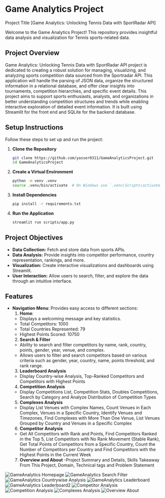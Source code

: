 # Game Analytics Project

Project Title [Game Analytics: Unlocking Tennis Data with SportRadar API]

Welcome to the Game Analytics Project! This repository provides insightful data analysis and visualization for Tennis sports-related data.

## Project Overview
Game Analytics: Unlocking Tennis Data with SportRadar API project is dedicated to creating a robust solution for managing, visualizing, and analyzing sports competition data sourced from the Sportradar API. This application will handle the parsing of JSON data, organize the structured information in a relational database, and offer clear insights into tournaments, competition hierarchies, and specific event details. This project aims to support sports enthusiasts, analysts, and organizations in better understanding competition structures and trends while enabling interactive exploration of detailed event information. It is built using Streamlit for the front end and SQLite for the backend database.

## Setup Instructions
Follow these steps to set up and run the project:

1. **Clone the Repository**
   ```bash
   git clone https://github.com/yasser0311/GameAnalyticsProject.git
   cd GameAnalyticsProject
   ```

2. **Create a Virtual Environment**
   ```bash
   python -m venv .venv
   source .venv/bin/activate  # On Windows use `.venv\Scripts\activate`
   ```

3. **Install Dependencies**
   ```bash
   pip install -r requirements.txt
   ```

4. **Run the Application**
   ```bash
   streamlit run scripts/app.py
   ```

## Project Objectives
- **Data Collection:** Fetch and store data from sports APIs.
- **Data Analysis:** Provide insights into competitor performance, country representation, rankings, and more.
- **Visualization:** Create interactive visualizations and dashboards using Streamlit.
- **User Interaction:** Allow users to search, filter, and explore the data through an intuitive interface.

## Features

- **Navigation Menu**: Provides easy access to different sections:
  1. **Home**:
  - Displays a welcoming message and key statistics.
  - Total Competitors: 1000
  - Total Countries Represented: 79
  - Highest Points Scored: 10750
  2. **Search & Filter**
  - Ability to search and filter competitors by name, rank, country, points, gender, year, venue, and complex.
  - Allows users to filter and search competitors based on various criteria such as gender, year, country, name, points threshold, and rank range.
  3. **Leaderboard Analysis**
  - Display Country-wise Analysis, Top-Ranked Competitors and Competitors with Highest Points
  4. **Competition Analysis**
  - Display Competitions List, Competition Stats, Doubles Competitions, Search by Category and Analyze Distribution of Competition Types
  5. **Complexes Analysis**
  - Display List Venues with Complex Names, Count Venues in Each Complex, Venues in a Specific Country, Identify Venues and Timezones, Find Complexes with More Than One Venue, List Venues Grouped by Country and Venues in a Specific Complex 
  6. **Competitor Analysis**
  - Get All Competitors with Rank and Points, Find Competitors Ranked in the Top 5, List Competitors with No Rank Movement (Stable Rank), Get Total Points of Competitors from a Specific Country, Count the Number of Competitors per Country and Find Competitors with the Highest Points in the Current Week
  7. **Overview and About**
  -Project Summary and Details, Skills Takeaway From This Project, Domain, Technical tags and Problem Statement

![GameAnalytics Homepage](https://github.com/user-attachments/assets/26e6a689-f3a8-46e4-b7d1-668c2491b38c)
![GameAnalytics Search   Filter](https://github.com/user-attachments/assets/490054be-b5eb-4fc2-a749-acb36e866324)
![GameAnalytics Countrywise Analysis](https://github.com/user-attachments/assets/a05cc626-d1a6-4044-b6c9-da767814fd83)
![GameAnalytics Leaderboard](https://github.com/user-attachments/assets/403ecbc6-f19f-4040-b966-9ab81ca2c6a5)
![GameAnalytics Leaderboard2](https://github.com/user-attachments/assets/00f8895c-8392-4bb1-bf1f-dfd7d4458b5a)
![Competitor Analysis](https://github.com/user-attachments/assets/b9fea7e2-3e97-4503-874c-8f701978d3f9)
![Competition Analysis](https://github.com/user-attachments/assets/283f9fb6-dc73-4014-af23-81569076b918)
![Complexes Analysis](https://github.com/user-attachments/assets/ea8240ed-c6ed-4669-837a-2d9fddcdcdc8)
![Overview   About](https://github.com/user-attachments/assets/4af20389-a7e9-49c2-b229-537ff3b7686f)
